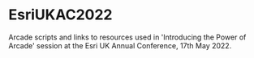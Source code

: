 # EsriUKAC2022
Arcade scripts and links to resources used in 'Introducing the Power of Arcade' session at the Esri UK Annual Conference, 17th May 2022.
